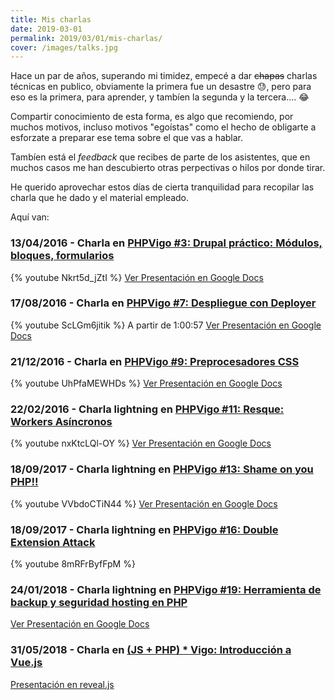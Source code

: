 ```yaml
---
title: Mis charlas
date: 2019-03-01
permalink: 2019/03/01/mis-charlas/
cover: /images/talks.jpg
---
```

Hace un par de años, superando mi timidez, empecé a dar <s>chapas</s> charlas técnicas en publico, obviamente la primera fue un desastre :sweat:, pero para eso es la primera, para aprender, y tambíen la segunda y la tercera.... :joy:

Compartir conocimiento de esta forma, es algo que recomiendo, por muchos motivos, incluso motivos "egoístas" como el hecho de obligarte a esforzate a preparar ese tema sobre el que vas a hablar. 

Tambíen está el _feedback_ que recibes de parte de los asistentes, que en muchos casos me han descubierto otras perpectivas o hilos por donde tirar.

He querido aprovechar estos días de cierta tranquilidad para recopilar las charla que he dado y el material empleado.

Aquí van:


### 13/04/2016 - Charla en [PHPVigo #3: Drupal práctico: Módulos, bloques, formularios](https://www.meetup.com/es-ES/PHPVigo/events/230111361/) 
 {% youtube Nkrt5d_jZtI %}
 [Ver Presentación en Google Docs](https://docs.google.com/presentation/d/1CWoZZkEjcEaz61zVhMJFOiN97F2OKj_Uacu5KBu7G1E/edit#slide=id.g10cea87a6a_0_24)

### 17/08/2016 - Charla en [PHPVigo #7: Despliegue con Deployer](https://www.meetup.com/es-ES/PHPVigo/events/233112951/) 
  {% youtube ScLGm6jitik %}
  A partir de 1:00:57
  [Ver Presentación en Google Docs](https://docs.google.com/presentation/d/1AelkCMkgo5rgilS7o786OaYs-ZjqfLc5qXNpgsVyQQQ/edit#slide=id.g10cea87a6a_0_24)  


### 21/12/2016 - Charla en [PHPVigo #9: Preprocesadores CSS](https://www.meetup.com/es-ES/PHPVigo/events/236216533/) 
  {% youtube UhPfaMEWHDs %}
  [Ver Presentación en Google Docs](https://docs.google.com/presentation/d/17QGBfZerf8NWxcBdYyOvo2BHmfVY_2Rs5en7DLe0UR4/edit#slide=id.g10cea87a6a_0_24)


### 22/02/2016 - Charla lightning en [PHPVigo #11: Resque: Workers Asíncronos](https://www.meetup.com/es-ES/PHPVigo/events/237604921/)  
  {% youtube nxKtcLQl-OY %}
  [Ver Presentación en Google Docs](https://docs.google.com/presentation/d/1CqIk8QN-LEhc26OH2iX50dVngjyLxJKw3HQ60CwBE3A/edit?usp=sharing)


### 18/09/2017 - Charla lightning en [PHPVigo #13: Shame on you PHP!!](https://www.meetup.com/es-ES/PHPVigo/events/239099946/)
  {% youtube VVbdoCTiN44 %}
  [Ver Presentación en Google Docs](https://docs.google.com/presentation/d/1C7eEtWsiawZA0X0Vm1N-KE5QFxaHX6Y45DK50uL9lJ0/edit?usp=sharing)   
 
### 18/09/2017 - Charla lightning en [PHPVigo #16: Double Extension Attack](https://www.meetup.com/es-ES/PHPVigo/events/243273825/)  
 {% youtube 8mRFrByfFpM %}
  
### 24/01/2018 - Charla lightning en [PHPVigo #19:  Herramienta de backup y seguridad hosting en PHP](https://www.meetup.com/es-ES/PHPVigo/events/246875320/)  
  [Ver Presentación en Google Docs](https://docs.google.com/presentation/d/138gy8cC30oBFFirs7jrsNrjiv-GdFelaXwMTzLlTumg/edit?usp=sharing)
      
### 31/05/2018 - Charla en [(JS + PHP) * Vigo: Introducción a Vue.js](https://www.meetup.com/es-ES/PHPVigo/events/251011364/)
  [Presentación en reveal.js](https://bitbucket.org/sergiocarracedo/vue-talk/)
